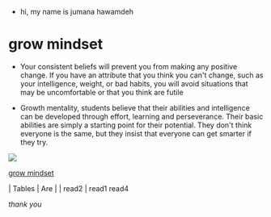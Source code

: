* hi, my name is jumana hawamdeh
 
# grow mindset

 * Your consistent beliefs will prevent you from making any positive change. If you have an attribute that you think you can't change, such as your intelligence, weight, or bad habits, you will avoid situations that may be uncomfortable or that you think are futile

 * Growth mentality, students believe that their abilities and intelligence can be developed through effort, learning and perseverance. Their basic abilities are simply a starting point for their potential. They don't think everyone is the same, but they insist that everyone can get smarter if they try.

![](https://www.excelsior.edu/wp-content/uploads/sites/46/2017/03/Growth-Mindset-e1565799493145.png)

[grow mindset](https://www.ta3allamdz.com/2018/04/17-growth-mindset.html)

| Tables        | Are                       |
| read2 |   [](https://jumanahawamdeh.github.io/learning.journal/read2)
  read1     [](https://jumanahawamdeh.github.io/learning.journal/read1)
  read4     [](https://jumanahawamdeh.github.io/learning.journal/read4) 
  
*thank you*
